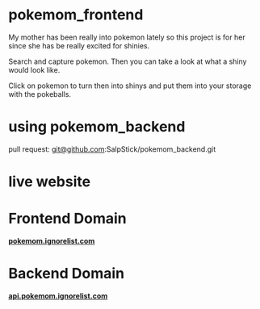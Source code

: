 # pokemom_frontend

My mother has been really into pokemon lately so this project is for her since she has be really excited for shinies.

Search and capture pokemon. Then you can take a look at what a shiny would look like.

Click on pokemon to turn then into shinys and put them into your storage with the pokeballs.

# using pokemom_backend

pull request: git@github.com:SalpStick/pokemom_backend.git

# live website

# Frontend Domain
**[pokemom.ignorelist.com](https://pokemom.ignorelist.com)**

# Backend Domain
**[api.pokemom.ignorelist.com](https://api.pokemom.ignorelist.com)**